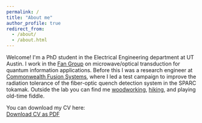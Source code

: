 ```yaml
---
permalink: /
title: "About me"
author_profile: true
redirect_from: 
  - /about/
  - /about.html
---
```


Welcome! I'm a PhD student in the Electrical Engineering department at UT Austin. I work in the [Fan Group](https://sites.utexas.edu/lfan/) on microwave/optical transduction for quantum information applications. Before this I was a research engineer at [Commonwealth Fusion Systems](https://www.cfs.energy), where I led a test campaign to improve the radiation tolerance of the fiber-optic quench detection system in the SPARC tokamak. Outside the lab you can find me [woodworking](/personal/woodworking), [hiking](/personal/pct), and playing old-time fiddle. 

You can download my CV here:
<br><a href="{{ base_path }}/files/Owen_Duke_CV.pdf" class="btn btn--primary">Download CV as PDF</a>